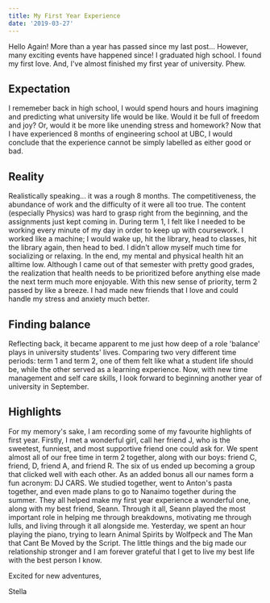 ```yaml
---
title: My First Year Experience
date: '2019-03-27'
---
```


Hello Again! More than a year has passed since my last post... However, many exciting events have happened since! I graduated high school. I found my first love. And, I've almost finished my first year of university. Phew.

## Expectation

I rememeber back in high school, I would spend hours and hours imagining and predicting what university life would be like. Would it be full of freedom and joy? Or, would it be more like unending stress and homework? Now that I have experienced 8 months of engineering school at UBC, I would conclude that the experience cannot be simply labelled as either good or bad.

## Reality

Realistically speaking... it was a rough 8 months. The competitiveness, the abundance of work and the difficulty of it were all too true. The content (especially Physics) was hard to grasp right from the beginning, and the assignments just kept coming in. During term 1, I felt like I needed to be working every minute of my day in order to keep up with coursework. I worked like a machine; I would wake up, hit the library, head to classes, hit the library again, then head to bed. I didn't allow myself much time for socializing or relaxing. In the end, my mental and physical health hit an alltime low. Although I came out of that semester with pretty good grades, the realization that health needs to be prioritized before anything else made the next term much more enjoyable. With this new sense of priority, term 2 passed by like a breeze. I had made new friends that I love and could handle my stress and anxiety much better.

## Finding balance

Reflecting back, it became apparent to me just how deep of a role 'balance' plays in university students' lives. Comparing two very different time periods: term 1 and term 2, one of them felt like what a student life should be, while the other served as a learning experience. Now, with new time management and self care skills, I look forward to beginning another year of university in September.

## Highlights

For my memory's sake, I am recording some of my favourite highlights of first year. Firstly, I met a wonderful girl, call her friend J, who is the sweetest, funniest, and most supportive friend one could ask for. We spent almost all of our free time in term 2 together, along with our boys: friend C, friend, D, friend A, and friend R. The six of us ended up becoming a group that clicked well with each other. As an added bonus all our names form a fun acronym: DJ CARS. We studied together, went to Anton's pasta together, and even made plans to go to Nanaimo together during the summer. They all helped make my first year experience a wonderful one, along with my best friend, Seann. Through it all, Seann played the most important role in helping me through breakdowns, motivating me through lulls, and living through it all alongside me. Yesterday, we spent an hour playing the piano, trying to learn Animal Spirits by Wolfpeck and The Man that Cant Be Moved by the Script. The little things and the big made our relationship stronger and I am forever grateful that I get to live my best life with the best person I know.

Excited for new adventures,

Stella
